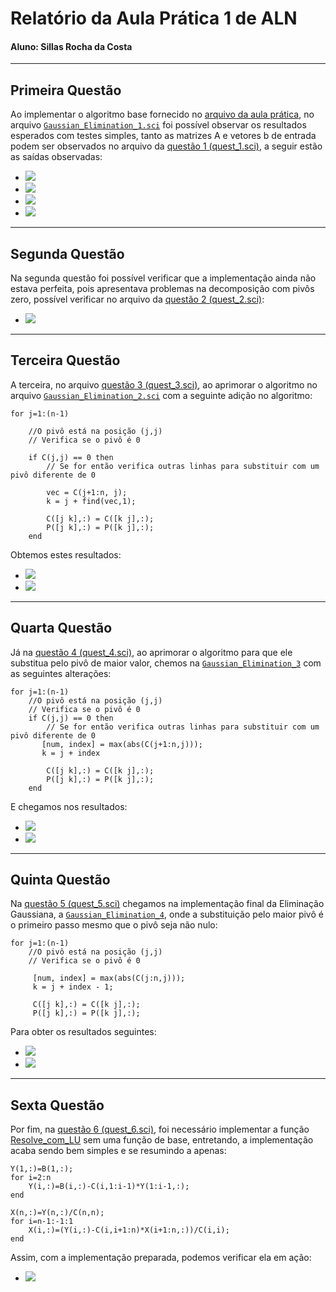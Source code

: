 # Relatório da Aula Prática 1 de ALN

#### Aluno: Sillas Rocha da Costa

---
## Primeira Questão

Ao implementar o algoritmo base fornecido no [arquivo da aula prática](./AULA%20PRÁTICA%201.pdf), no arquivo [`Gaussian_Elimination_1.sci`](./Gaussian_Elimination_1.sci) foi possível observar os resultados esperados com testes simples, tanto as matrizes A e vetores b de entrada podem ser observados no arquivo da [questão 1 (quest_1.sci)](./quest_1.sci), a seguir estão as saídas observadas:

- ![](./exemplos/quest_1_1.png)
- ![](./exemplos/quest_1_2.png)
- ![](./exemplos/quest_1_3.png)
- ![](./exemplos/quest_1_4.png)

---
## Segunda Questão

Na segunda questão foi possível verificar que a implementação ainda não estava perfeita, pois apresentava problemas na decomposição com pivôs zero, possível verificar no arquivo da [questão 2 (quest_2.sci)](./quest_2.sci):

- ![](./exemplos/quest_2.png)

---
## Terceira Questão

A terceira, no arquivo [questão 3 (quest_3.sci)](./quest_3.sci), ao aprimorar o algoritmo no arquivo [`Gaussian_Elimination_2.sci`](./Gaussian_Elimination_2.sci) com a seguinte adição no algoritmo:

```
for j=1:(n-1)

    //O pivô está na posição (j,j)
    // Verifica se o pivô é 0

    if C(j,j) == 0 then
        // Se for então verifica outras linhas para substituir com um pivô diferente de 0

        vec = C(j+1:n, j);
        k = j + find(vec,1);

        C([j k],:) = C([k j],:);
        P([j k],:) = P([k j],:);
    end
```
Obtemos estes resultados:

- ![](./exemplos/quest_3_1.png)
- ![](./exemplos/quest_3_2.png)

---
## Quarta Questão

Já na [questão 4 (quest_4.sci)](./quest_4.sci), ao aprimorar o  algoritmo para que ele substitua pelo pivô de maior valor, chemos na [`Gaussian_Elimination_3`](./Gaussian_Elimination_3.sci) com as seguintes alterações:

```
for j=1:(n-1) 
    //O pivô está na posição (j,j)
    // Verifica se o pivô é 0
    if C(j,j) == 0 then
        // Se for então verifica outras linhas para substituir com um pivô diferente de 0
       [num, index] = max(abs(C(j+1:n,j)));
       k = j + index
       
        C([j k],:) = C([k j],:);
        P([j k],:) = P([k j],:);
    end
```

E chegamos nos resultados:

- ![](./exemplos/quest_4_2.png)
- ![](./exemplos/quest_4_3.png)

---
## Quinta Questão

Na [questão 5 (quest_5.sci)](./quest_5.sci) chegamos na implementação final da Eliminação Gaussiana, a [`Gaussian_Elimination_4`](./Gaussian_Elimination_4.sci), onde a substituição pelo maior pivô é o primeiro passo mesmo que o pivô seja não nulo:

```
for j=1:(n-1) 
    //O pivô está na posição (j,j)
    // Verifica se o pivô é 0
    
     [num, index] = max(abs(C(j:n,j)));
     k = j + index - 1;
       
     C([j k],:) = C([k j],:);
     P([j k],:) = P([k j],:);
```

Para obter os resultados seguintes:

- ![](./exemplos/quest_5_2.png)
- ![](./exemplos/quest_5_3.png)

---
## Sexta Questão

Por fim, na [questão 6 (quest_6.sci)](./quest_6.sci), foi necessário implementar a função [Resolve_com_LU](./Resolve_com_LU.sci) sem uma função de base, entretando, a implementação acaba sendo bem simples e se resumindo a apenas:

```
Y(1,:)=B(1,:);
for i=2:n
    Y(i,:)=B(i,:)-C(i,1:i-1)*Y(1:i-1,:);
end

X(n,:)=Y(n,:)/C(n,n);
for i=n-1:-1:1
    X(i,:)=(Y(i,:)-C(i,i+1:n)*X(i+1:n,:))/C(i,i);  
end
```

Assim, com a implementação preparada, podemos verificar ela em ação:

- ![](./exemplos/quest_6.png)
